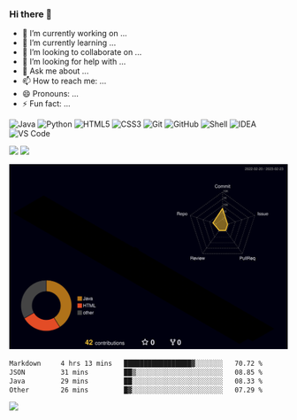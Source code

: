 ### Hi there 👋

<!-- **flankx/flankx** is a ✨ _special_ ✨ repository because its `README.md` (this file) appears on your GitHub profile.

Here are some ideas to get you started: -->

- 🔭 I’m currently working on ...
- 🌱 I’m currently learning ...
- 👯 I’m looking to collaborate on ...
- 🤔 I’m looking for help with ...
- 💬 Ask me about ...
- 📫 How to reach me: ...
- 😄 Pronouns: ...
- ⚡ Fun fact: ...

![Java](https://img.shields.io/badge/-Java-7D929E?style=plastic&logo=OpenJDK)
![Python](https://img.shields.io/badge/-Python-8fcfd1?style=plastic&logo=Python)
![HTML5](https://img.shields.io/badge/-HTML5-E34F26?style=plastic&logo=html5&logoColor=white)
![CSS3](https://img.shields.io/badge/-CSS3-1572B6?style=plastic&logo=css3)
![Git](https://img.shields.io/badge/-Git-black?style=plastic&logo=git)
![GitHub](https://img.shields.io/badge/-GitHub-181717?style=plastic&logo=github)
![Shell](https://img.shields.io/badge/-Shell-blasck?style=plastic&logo=Shell)
![IDEA](https://img.shields.io/badge/-IDEA-000000?style=plastic&logo=IntelliJ-IDEA)
![VS Code](https://img.shields.io/badge/-VS%20Code-007ACC?style=plastic&logo=visual-studio-code)

<!-- github stats & top langs[&layout=compact 紧凑布局]-->
![](https://github-readme-stats.vercel.app/api?username=flankx&hide=contribs&show_icons=true&theme=darcula)
![](https://github-readme-stats.vercel.app/api/top-langs?username=flankx&theme=darcula&layout=compact)
<!-- github打卡 -->
<!-- ![](https://github-readme-streak-stats.herokuapp.com/?user=flankx&theme=darcula) -->
![](./profile-3d-contrib/profile-night-rainbow.svg)

<!--START_SECTION:waka-->

```text
Markdown     4 hrs 13 mins   █████████████████▓░░░░░░░   70.72 %
JSON         31 mins         ██▒░░░░░░░░░░░░░░░░░░░░░░   08.85 %
Java         29 mins         ██░░░░░░░░░░░░░░░░░░░░░░░   08.33 %
Other        26 mins         █▓░░░░░░░░░░░░░░░░░░░░░░░   07.29 %
```

<!--END_SECTION:waka-->

![](https://badges.strrl.dev/visits/flankx/flankx)